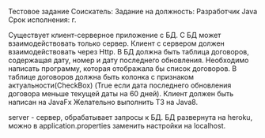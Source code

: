 Тестовое задание
Соискатель: 
Задание на должность: Разработчик Java
Срок исполнения:                      г.

Существует клиент-серверное приложение с БД. С БД может взаимодействовать только сервер. Клиент с сервером должен взаимодействовать через Http. В БД должна быть таблица договоров, содержащая дату, номер и дату последнего обновления.
Необходимо написать программу, которая отображала бы список договоров. В таблице договоров должна быть колонка с признаком актуальности(CheckBox) (True если дата последнего обновления договора меньше текущей даты на 60 дней).
Клиент должен быть написан на JavaFx
Желательно выполнить ТЗ на Java8.

server - сервер, обрабатывает запросы к БД. БД развернута на heroku, можно в application.properties заменить настройки на localhost.


